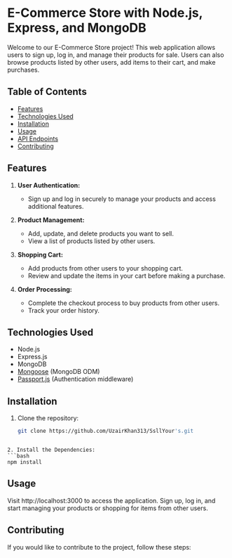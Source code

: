# E-Commerce Store with Node.js, Express, and MongoDB

Welcome to our E-Commerce Store project! This web application allows users to sign up, log in, and manage their products for sale. Users can also browse products listed by other users, add items to their cart, and make purchases.

## Table of Contents

- [Features](#features)
- [Technologies Used](#technologies-used)
- [Installation](#installation)
- [Usage](#usage)
- [API Endpoints](#api-endpoints)
- [Contributing](#contributing)


## Features

1. **User Authentication:**
   - Sign up and log in securely to manage your products and access additional features.

2. **Product Management:**
   - Add, update, and delete products you want to sell.
   - View a list of products listed by other users.

3. **Shopping Cart:**
   - Add products from other users to your shopping cart.
   - Review and update the items in your cart before making a purchase.

4. **Order Processing:**
   - Complete the checkout process to buy products from other users.
   - Track your order history.

## Technologies Used

- Node.js
- Express.js
- MongoDB
- [Mongoose](https://mongoosejs.com/) (MongoDB ODM)
- [Passport.js](http://www.passportjs.org/) (Authentication middleware)

## Installation

1. Clone the repository:
   ```bash
   git clone https://github.com/UzairKhan313/SsllYour's.git
```

2. Install the Dependencies:
```bash
npm install
```

## Usage
Visit http://localhost:3000 to access the application.
Sign up, log in, and start managing your products or shopping for items from other users.

## Contributing
If you would like to contribute to the project, follow these steps:



